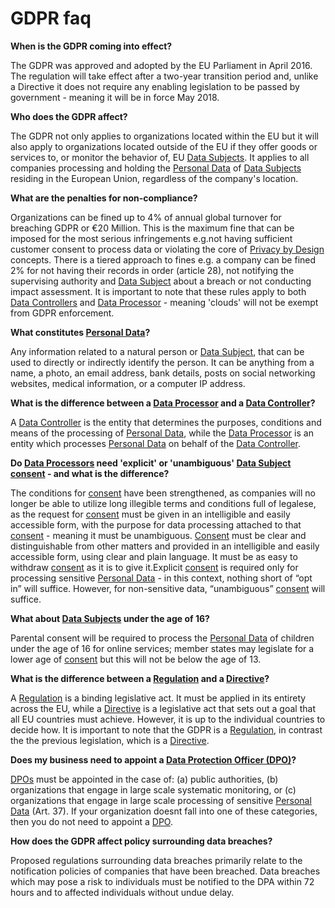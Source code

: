 # GDPR faq

**When is the GDPR coming into effect?**

The GDPR was approved and adopted by the EU Parliament in April 2016. The regulation will take effect after a two-year transition period and, unlike a Directive it does not require any enabling legislation to be passed by government - meaning it will be in force May 2018.

**Who does the GDPR affect?**

The GDPR not only applies to organizations located within the EU but it will also apply to organizations located outside of the EU if they offer goods or services to, or monitor the behavior of, EU [Data Subjects](gdpr-terminology.md#datasubject). It applies to all companies processing and holding the [Personal Data](gdpr-terminology.md#personaldata) of [Data Subjects](gdpr-terminology.md#datasubject) residing in the European Union, regardless of the company's location.

**What are the penalties for non-compliance?**

Organizations can be fined up to 4% of annual global turnover for breaching GDPR or €20 Million. This is the maximum fine that can be imposed for the most serious infringements e.g.not having sufficient customer consent to process data or violating the core of [Privacy by Design](gdpr-terminology.md#privacybydesign) concepts. There is a tiered approach to fines e.g. a company can be fined 2% for not having their records in order (article 28), not notifying the supervising authority and [Data Subject](gdpr-terminology.md#datasubject) about a breach or not conducting impact assessment. It is important to note that these rules apply to both [Data Controllers](gdpr-terminology.md#Data_Controller) and [Data Processor](gdpr-terminology.md#dataprocessor) - meaning 'clouds' will not be exempt from GDPR enforcement.

**What constitutes [Personal Data](gdpr-terminology.md#personaldata)?**

Any information related to a natural person or [Data Subject](gdpr-terminology.md#datasubject), that can be used to directly or indirectly identify the person. It can be anything from a name, a photo, an email address, bank details, posts on social networking websites, medical information, or a computer IP address.

**What is the difference between a [Data Processor](gdpr-terminology.md#dataprocessor) and a [Data Controller](gdpr-terminology.md#datacontroller)?**

A [Data Controller](gdpr-terminology.md#datacontroller) is the entity that determines the purposes, conditions and means of the processing of [Personal Data](gdpr-terminology.md#personaldata), while the [Data Processor](gdpr-terminology.md#dataprocessor) is an entity which processes [Personal Data](gdpr-terminology.md#personaldata) on behalf of the [Data Controller](gdpr-terminology.md#datacontroller).

**Do [Data Processors](gdpr-terminology.md#dataprocessor) need 'explicit' or 'unambiguous' [Data Subject](gdpr-terminology.md#datasubject) [consent](gdpr-terminology.md#consent) - and what is the difference?**

The conditions for [consent](gdpr-terminology.md#consent) have been strengthened, as companies will no longer be able to utilize long illegible terms and conditions full of legalese, as the request for [consent](gdpr-terminology.md#consent) must be given in an intelligible and easily accessible form, with the purpose for data processing attached to that [consent](gdpr-terminology.md#consent) - meaning it must be unambiguous. [Consent](gdpr-terminology.md#consent) must be clear and distinguishable from other matters and provided in an intelligible and easily accessible form, using clear and plain language. It must be as easy to withdraw [consent](gdpr-terminology.md#consent) as it is to give it.​  Explicit [consent](gdpr-terminology.md#consent) is required only for processing sensitive [Personal Data](gdpr-terminology.md#personaldata) - in this context, nothing short of “opt in” will suffice. However, for non-sensitive data, “unambiguous” [consent](gdpr-terminology.md#consent) will suffice.

**What about [Data Subjects](gdpr-terminology.md#datasubject) under the age of 16?**

Parental consent will be required to process the [Personal Data](gdpr-terminology.md#personaldata) of children under the age of 16 for online services; member states may legislate for a lower age of [consent](gdpr-terminology.md#consent) but this will not be below the age of 13.

**What is the difference between a [Regulation](gdpr-terminology.md#regulation) and a [Directive](gdpr-terminology.md#directive)?**

A [Regulation](gdpr-terminology.md#regulation) is a binding legislative act. It must be applied in its entirety across the EU, while a [Directive](gdpr-terminology.md#directive) is a legislative act that sets out a goal that all EU countries must achieve. However, it is up to the individual countries to decide how. It is important to note that the GDPR is a [Regulation](gdpr-terminology.md#regulation), in contrast the the previous legislation, which is a [Directive](gdpr-terminology.md#directive).

**Does my business need to appoint a [Data Protection Officer (DPO)](gdpr-terminology.md#dataprotectionofficer)?**

[DPOs](gdpr-terminology.md#dataprotectionofficer) must be appointed in the case of: (a) public authorities, (b) organizations that engage in large scale systematic monitoring, or (c) organizations that engage in large scale processing of sensitive [Personal Data](gdpr-terminology.md#personaldata) (Art. 37).  If your organization doesnt fall into one of these categories, then you do not need to appoint a [DPO](gdpr-terminology.md#dataprotectionofficer).

**How does the GDPR affect policy surrounding data breaches?**

Proposed regulations surrounding data breaches primarily relate to the notification policies of companies that have been breached. Data breaches which may pose a risk to individuals must be notified to the DPA within 72 hours and to affected individuals without undue delay.
